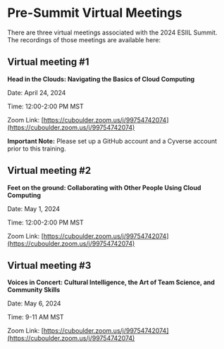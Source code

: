 # Pre-Summit Virtual Meetings

There are three virtual meetings associated with the 2024 ESIIL Summit. The recordings of those meetings are available here:

## Virtual meeting #1

**Head in the Clouds: Navigating the Basics of Cloud Computing**

Date: April 24, 2024

Time: 12:00-2:00 PM MST

Zoom Link: [https://cuboulder.zoom.us/j/99754742074](https://cuboulder.zoom.us/j/99754742074)

**Important Note:** Please set up a GitHub account and a Cyverse account prior to this training.

## Virtual meeting #2

**Feet on the ground: Collaborating with Other People Using Cloud Computing**

Date:  May 1, 2024

Time: 12:00-2:00 PM MST

Zoom Link: [https://cuboulder.zoom.us/j/99754742074](https://cuboulder.zoom.us/j/99754742074)


## Virtual meeting #3

**Voices in Concert: Cultural Intelligence, the Art of Team Science, and Community Skills**

Date: May 6, 2024

Time: 9-11 AM MST

Zoom Link: [https://cuboulder.zoom.us/j/99754742074](https://cuboulder.zoom.us/j/99754742074)
